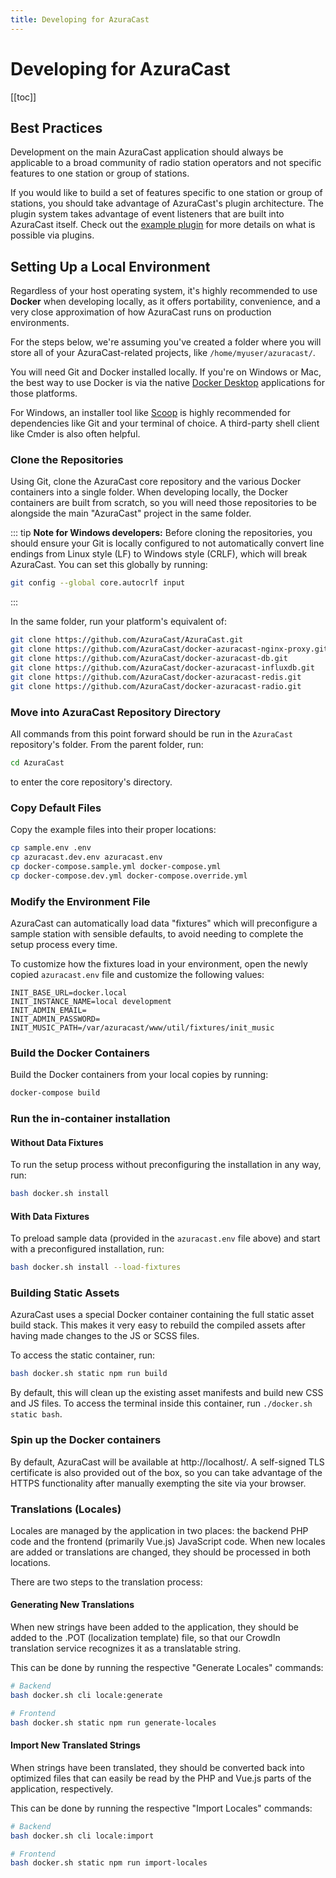 ```yaml
---
title: Developing for AzuraCast
---
```


# Developing for AzuraCast

[[toc]]

## Best Practices

Development on the main AzuraCast application should always be applicable to a broad community of radio station operators and not specific features to one station or group of stations.

If you would like to build a set of features specific to one station or group of stations, you should take advantage of AzuraCast's plugin architecture. The plugin system takes advantage of event listeners that are built into AzuraCast itself. Check out the [example plugin](https://github.com/AzuraCast/example-plugin) for more details on what is possible via plugins.

## Setting Up a Local Environment

Regardless of your host operating system, it's highly recommended to use **Docker** when developing locally, as it offers portability, convenience, and a very close approximation of how AzuraCast runs on production environments.

For the steps below, we're assuming you've created a folder where you will store all of your AzuraCast-related projects, like `/home/myuser/azuracast/`.

You will need Git and Docker installed locally. If you're on Windows or Mac, the best way to use Docker is via the native [Docker Desktop](https://www.docker.com/products/docker-desktop) applications for those platforms.

For Windows, an installer tool like [Scoop](https://scoop.sh/) is highly recommended for dependencies like Git and your terminal of choice. A third-party shell client like Cmder is also often helpful.

### Clone the Repositories

Using Git, clone the AzuraCast core repository and the various Docker containers into a single folder. When developing locally, the Docker containers are built from scratch, so you will need those repositories to be alongside the main "AzuraCast" project in the same folder.

::: tip
**Note for Windows developers:** Before cloning the repositories, you should ensure your Git is locally configured to not automatically convert line endings from Linux style (LF) to Windows style (CRLF), which will break AzuraCast. You can set this globally by running:

```sh
git config --global core.autocrlf input
```
:::

In the same folder, run your platform's equivalent of:

```bash
git clone https://github.com/AzuraCast/AzuraCast.git
git clone https://github.com/AzuraCast/docker-azuracast-nginx-proxy.git
git clone https://github.com/AzuraCast/docker-azuracast-db.git
git clone https://github.com/AzuraCast/docker-azuracast-influxdb.git
git clone https://github.com/AzuraCast/docker-azuracast-redis.git
git clone https://github.com/AzuraCast/docker-azuracast-radio.git
```

### Move into AzuraCast Repository Directory

All commands from this point forward should be run in the `AzuraCast` repository's folder. From the parent folder, run:

```bash
cd AzuraCast
```

to enter the core repository's directory.

### Copy Default Files

Copy the example files into their proper locations:

```bash
cp sample.env .env
cp azuracast.dev.env azuracast.env
cp docker-compose.sample.yml docker-compose.yml
cp docker-compose.dev.yml docker-compose.override.yml
```

### Modify the Environment File

AzuraCast can automatically load data "fixtures" which will preconfigure a sample station with sensible defaults, to avoid needing to complete the setup process every time.

To customize how the fixtures load in your environment, open the newly copied `azuracast.env` file and customize the following values:

```
INIT_BASE_URL=docker.local
INIT_INSTANCE_NAME=local development
INIT_ADMIN_EMAIL=
INIT_ADMIN_PASSWORD=
INIT_MUSIC_PATH=/var/azuracast/www/util/fixtures/init_music
```

### Build the Docker Containers

Build the Docker containers from your local copies by running:

```bash
docker-compose build
```

### Run the in-container installation

#### Without Data Fixtures

To run the setup process without preconfiguring the installation in any way, run:

```bash
bash docker.sh install
```

#### With Data Fixtures

To preload sample data (provided in the `azuracast.env` file above) and start with a preconfigured installation, run:

```bash
bash docker.sh install --load-fixtures
```

### Building Static Assets

AzuraCast uses a special Docker container containing the full static asset build stack. This makes it very easy to rebuild the compiled assets after having made changes to the JS or SCSS files.

To access the static container, run:

```bash
bash docker.sh static npm run build
```

By default, this will clean up the existing asset manifests and build new CSS and JS files. To access the terminal inside this container, run `./docker.sh static bash`.

### Spin up the Docker containers

By default, AzuraCast will be available at http://localhost/. A self-signed TLS certificate is also provided out of the box, so you can take advantage of the HTTPS functionality after manually exempting the site via your browser.

### Translations (Locales)

Locales are managed by the application in two places: the backend PHP code and the frontend (primarily Vue.js) JavaScript code. When new locales are added or translations are changed, they should be processed in both locations.

There are two steps to the translation process:

#### Generating New Translations

When new strings have been added to the application, they should be added to the .POT (localization template) file, so that our CrowdIn translation service recognizes it as a translatable string.

This can be done by running the respective "Generate Locales" commands:

```bash
# Backend
bash docker.sh cli locale:generate

# Frontend
bash docker.sh static npm run generate-locales
```

#### Import New Translated Strings

When strings have been translated, they should be converted back into optimized files that can easily be read by the PHP and Vue.js parts of the application, respectively.

This can be done by running the respective "Import Locales" commands:

```bash
# Backend
bash docker.sh cli locale:import

# Frontend
bash docker.sh static npm run import-locales
```
